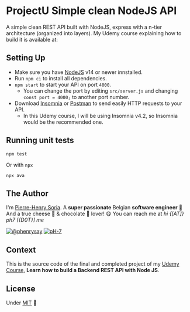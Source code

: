 # ProjectU Simple clean NodeJS API

A simple clean REST API built with NodeJS, express with a n-tier architecture (organized into layers). My Udemy course explaining how to build it is available at:


## Setting Up
* Make sure you have [NodeJS](https://nodejs.org/en/download) v14 or newer innstalled.
* Run `npm ci` to install all dependencies.
* `npm start` to start your API on port `4000`.
  * You can change the port by editing `src/server.js` and changing `const port = 4000;` to another port number.
* Download [Insomnia](https://insomnia.rest/download) or [Postman](https://www.postman.com/downloads/) to send easily HTTP requests to your API.
  * In this Udemy course, I will be using Insomnia v4.2, so Insomnia would be the recommended one.


## Running unit tests

```console
npm test
```

Or with `npx`

```console
npx ava
```


## The Author

I'm [Pierre-Henry Soria](https://ph7.me). A **super passionate** Belgian **software engineer** 🤗 And a true cheese 🧀 & chocolate 🍫 lover! 😋 You can reach me at *hi {[AT]} ph7 [{D0T}] me*

[![@phenrysay](https://img.shields.io/badge/Twitter-1DA1F2?style=for-the-badge&logo=twitter&logoColor=white)](https://twitter.com/phenrysay "Follow Me on Twitter") [![pH-7](https://img.shields.io/badge/GitHub-100000?style=for-the-badge&logo=github&logoColor=white)](https://github.com/pH-7 "Follow Me on GitHub")


## Context

This is the source code of the final and completed project of my [Udemy Course](https://www.udemy.com/user/pierresoria/), **Learn how to build a Backend REST API with Node JS**.


## License

Under [MIT](https://opensource.org/licenses/MIT) 🎉

